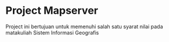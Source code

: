 Project Mapserver
=======

Project ini bertujuan untuk memenuhi salah satu syarat nilai pada matakuliah Sistem Informasi Geografis
